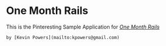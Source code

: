 # One Month Rails

This is the Pinteresting Sample Application for
[*One Month Rails*](http://onemonthrails.com)

    by [Kevin Powers](mailto:kpowers@gmail.com)